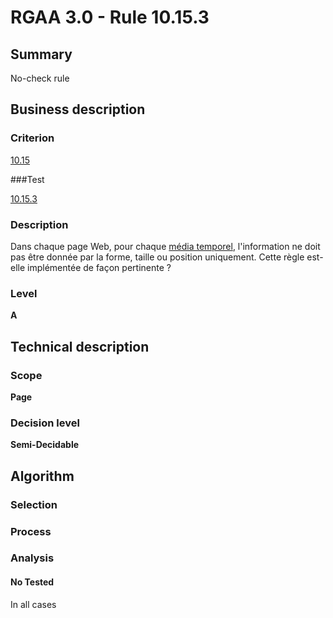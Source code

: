 # RGAA 3.0 -  Rule 10.15.3

## Summary

No-check rule

## Business description

### Criterion

[10.15](http://disic.github.io/rgaa_referentiel_en/RGAA3.0_Criteria_English_version_v1.html#crit-10-15)

###Test

[10.15.3](http://disic.github.io/rgaa_referentiel_en/RGAA3.0_Criteria_English_version_v1.html#test-10-15-3)

### Description

Dans chaque page Web, pour chaque <a href="http://references.modernisation.gouv.fr/referentiel-technique-0#mMediaTemp">m&eacute;dia temporel</a>, l'information ne doit pas &ecirc;tre donn&eacute;e par la forme, taille ou position uniquement. Cette r&egrave;gle est-elle impl&eacute;ment&eacute;e de fa&ccedil;on pertinente ?

### Level

**A**

## Technical description

### Scope

**Page**

### Decision level

**Semi-Decidable**

## Algorithm

### Selection

### Process

### Analysis

#### No Tested 

In all cases
